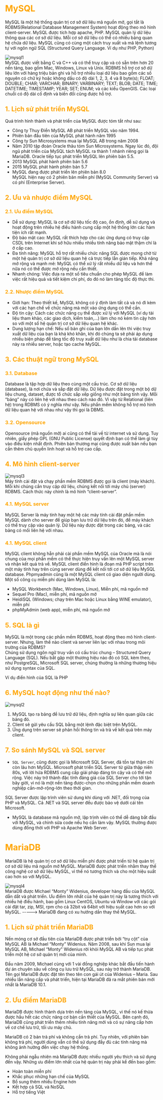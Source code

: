 <h1 style="color:orange">MySQL</h1>
MySQL là một hệ thống quản trị cơ sở dữ liệu mã nguồn mở, gọi tắt là RDBMS(Relational Database Management System) hoạt động theo mô hình client-server. MySQL được tích hợp apache, PHP. MySQL quản lý dữ liệu thông qua các cơ sở dữ liệu. Mỗi cơ sở dữ liệu có thể có nhiều bảng quan hệ chứa dữ liệu. MySQL cũng có cùng một cách truy xuất và mã lệnh tương tự với ngôn ngữ SQL (Structured Query Language. Ví dụ như PHP, Python)

![mysql1](../img/mysql1.png)<br>
MySQL được viết bằng C và C++ và có thể truy cập và có sẵn trên hơn 20 nền tảng, bao gồm Mac, Windows, Linux và Unix. RDBMS hỗ trợ cơ sở dữ liệu lớn với hàng triệu bản ghi và hỗ trợ nhiều loại dữ liệu bao gồm các số nguyên có chữ ký hoặc không dấu có độ dài 1, 2, 3, 4 và 8 byte(s); FLOAT; DOUBLE; CHAR; VARCHAR; BINARY; VARBINARY; TEXT; BLOB; DATE; TIME; DATETIME; TIMESTAMP; YEAR; SET; ENUM; và các kiểu OpenGIS. Các loại chuỗi có độ dài cố định và biến đổi cũng được hỗ trợ.
<h2 style="color:orange">1. Lịch sử phát triển MySQL</h2>
Quá trình hình thành và phát triển của MySQL được tóm tắt như sau:

- Công ty Thuy Điển MySQL AB phát triển MySQL vào năm 1994.
- Phiên bản đầu tiên của MySQL phát hành năm 1995
- Công ty Sun Microsystems mua lại MySQL AB trong năm 2008
- Năm 2010 tập đoàn Oracle thâu tóm Sun Microsystems. Ngay lúc đó, đội ngũ phát triển của MySQL tách MySQL ra thành 1 nhánh riêng gọi là MariaDB. Oracle tiếp tục phát triển MySQL lên phiên bản 5.5.
- 2013 MySQL phát hành phiên bản 5.6
- 2015 MySQL phát hành phiên bản 5.7
- MySQL đang được phát triển lên phiên bản 8.0<br>
MySQL hiện nay có 2 phiên bản miễn phí (MySQL Community Server) và có phí (Enterprise Server).
<h2 style="color:orange">2. Ưu và nhược điểm MySQL</h2>
<h3 style="color:orange">2.1. Ưu điểm MySQL</h3>

- Dễ sử dụng: MySQL là cơ sở dữ liệu tốc độ cao, ổn định, dễ sử dụng và hoạt động trên nhiều hệ điều hành cung cấp một hệ thống lớn các hàm tiện ích rất mạnh.
- Độ bảo mật cao:  MySQL rất thích hợp cho các ứng dụng có truy cập CSDL trên Internet khi sở hữu nhiều nhiều tính năng bảo mật thậm chí là ở cấp cao.
- Đa tính năng: MySQL hỗ trợ rất nhiều chức năng SQL được mong chờ từ một hệ quản trị cơ sở dữ liệu quan hệ cả trực tiếp lẫn gián tiếp.
Khả năng mở rộng và mạnh mẽ: MySQL có thể xử lý rất nhiều dữ liệu và hơn thế nữa nó có thể được mở rộng nếu cần thiết.
- Nhanh chóng: Việc đưa ra một số tiêu chuẩn cho phép MySQL để làm việc rất hiệu quả và tiết kiệm chi phí, do đó nó làm tăng tốc độ thực thi.
<h3 style="color:orange">2.2. Nhược điểm MySQL</h3>

- Giới hạn: Theo thiết kế, MySQL không có ý định làm tất cả và nó đi kèm với các hạn chế về chức năng mà một vào ứng dụng có thể cần.
- Độ tin cậy: Cách các chức năng cụ thể được xử lý với MySQL (ví dụ tài liệu tham khảo, các giao dịch, kiểm toán,…) làm cho nó kém tin cậy hơn so với một số hệ quản trị cơ sở dữ liệu quan hệ khác.
- Dung lượng hạn chế: Nếu số bản ghi của bạn lớn dần lên thì việc truy xuất dữ liệu của bạn là khá khó khăn, khi đó chúng ta sẽ phải áp dụng nhiều biện pháp để tăng tốc độ truy xuất dữ liệu như là chia tải database này ra nhiều server, hoặc tạo cache MySQL.
<h2 style="color:orange">3. Các thuật ngữ trong MySQL</h2>
<h3 style="color:orange">3.1. Database</h3>
Database là tập hợp dữ liệu theo cùng một cấu trúc. Cơ sở dữ liệu (database), là nơi chứa và sắp đặt dữ liệu. Dữ liệu được đặt trong một bộ dữ liệu chung, dataset, được tổ chức sắp xếp giống như một bảng tính vậy. Mỗi “bảng” này có liên hệ với nhau theo cách nào đó. Vì vậy từ Relational (liên hệ) trong RDBMS có ý nghĩa như vậy. Nếu phần mềm không hỗ trợ mô hình dữ liệu quan hệ với nhau như vậy thì gọi là DBMS.
<h3 style="color:orange">3.2. Opensource</h3>
Opensource (mã nguồn mở) ai cũng có thể tải về từ internet và sử dụng. Tuy nhiên, giấy phép GPL (GNU Public License) quyết định bạn có thể làm gì tùy vào điều kiện nhất định. Phiên bản thương mại cũng được xuất bản nếu bạn cần thêm chủ quyền linh hoạt và hỗ trợ cao cấp.
<h2 style="color:orange">4. Mô hình client-server</h2>

![mysql3](../img/mysql3.jpg)<br>
Máy tính cài đặt và chạy phần mềm RDBMS được gọi là client (máy khách). Mỗi khi chúng cần truy cập dữ liệu, chúng kết nối tới máy chủ (server) RDBMS. Cách thức này chính là mô hình “client-server”.
<h3 style="color:orange">4.1. MySQL server</h3>
MySQL Server là máy tính hay một hệ các máy tính cài đặt phần mềm MySQL dành cho server để giúp bạn lưu trữ dữ liệu trên đó, để máy khách có thể truy cập vào quản lý. Dữ liệu này được đặt trong các bảng, và các bảng có mối liên hệ với nhau.
<h3 style="color:orange">4.1. MySQL client</h3>
MySQL client không hẵn phải cài phần mềm MySQL của Oracle mà là nói chung của mọi phần mềm có thể thực hiện truy vấn lên một MySQL server và nhận kết quả trả về. MySQL client điển hình là đoạn mã PHP script trên một máy tính hay trên cùng server dùng để kết nối tới cơ sở dữ liệu MySQL database. Phpmyadmin cũng là một MySQL client có giao diện người dùng. Một số công cụ miễn phí dùng làm MySQL là:

- MySQL Workbench (Mac, Windows, Linux), Miễn phí, mã nguồn mở
- Sequel Pro (Mac), miễn phí, mã nguồn mở
- HeidiSQL (Windows; chạy trên Mac hoặc Linux bằng WINE emulator), miễn phí
- phpMyAdmin (web app), miễn phí, mã nguồn mở
<h2 style="color:orange">5. SQL là gì</h2>
MySQL là một trong các phần mềm RDBMS, hoạt động theo mô hình client-server. Nhưng, làm thế nào client và server liên lạc với nhau trong môi trường của RDBMS?<br>
Chúng sử dụng ngôn ngữ truy vấn có cấu trúc chung – Structured Query Language (SQL). Nếu bắt gặp một thương hiệu nào đó có SQL kèm theo, như PostgreSQL, Microsoft SQL server, chúng thường là những thương hiệu sử dụng syntax của SQL.

Ví dụ điển hình của SQL là PHP
<h2 style="color:orange">6. MySQL hoạt động như thế nào?</h2>

![mysql2](../img/mysql2.jpg)<br>
1. MySQL tạo ra bảng để lưu trữ dữ liệu, định nghĩa sự liên quan giữa các bảng đó.
2. Client sẽ gửi yêu cầu SQL bằng một lệnh đặc biệt trên MySQL.
3. Ứng dụng trên server sẽ phản hồi thông tin và trả về kết quả trên máy client.
<h2 style="color:orange">7. So sánh MySQL và SQL server</h2>

- `SQL Server`, cũng được gọi là Microsoft SQL Server, đã tồn tại thậm chí còn lâu hơn MySQL. Microsoft phát triển SQL Server từ giữa thập niên 80s, với lời hứa RDBMS cung cấp giải pháp đáng tin cậy và có thể mở rộng. Việc này trở thành đặc tính đáng giá của SQL Server cho tới tận bây giời, vì nó là một nền tảng được-chọn cho những phần mềm doanh nghiệp cần-mở-rộng-lớn theo thời gian.

SQL Server được lập trình viên sử dung khi dùng với .NET, đối trọng của PHP và MySQL. Cả .NET và SQL server đều được bảo vệ dưới cái tên Microsoft.
- MySQL là database mã nguồn mở, lập trình viên có thể dễ dàng bắt đầu với MySQL, và chỉnh sửa code nếu họ cần làm vậy. MySQL thường được dùng đồng thời với PHP và Apache Web Server.
<h1 style="color:orange">MariaDB</h1>
MariaDB là hệ quản trị cơ sở dữ liệu miễn phí được phát triển từ hệ quản trị cơ sở dữ liệu mã nguồn mở MySQL. MariaDB được phát triển nhằm thay thế công nghệ cơ sở dữ liệu MySQL, vì thế nó tương thích và cho một hiệu suất cao hơn so với MySQL.

![mysql4](../img/mysql4.png)<br>
MariaDB được Michael “Monty” Widenius, developer hàng đầu của MySQL dẫn dắt và phát triển. Ưu điểm lớn nhất của hệ quản trị này là tương thích với nhiều hệ điều hành, bao gồm Linux CentOS, Ubuntu và Window với các gói cài đặt tar, zip, MSI, rpm cho cả 32bit và 64bit với hiệu suất cao hơn so với MySQL.
-----> MariaDB đang có xu hướng dần thay thế MySQL.
<h2 style="color:orange">1. Lịch sử phát triển MariaDB</h2>
Nền móng cơ sở đầu tiên của MariaDB được phát triển bởi “trụ cột” của MySQL AB là Michael “Monty” Widenius. Năm 2008, sau khi Sun mua lại MySQL AB, Michael “Monty” Widenius rời khỏi MySQL AB và tiếp tục phát triển một hệ cơ sở quản trị mới của mình.

Đầu năm 2009, Michael cùng với 1 vài đồng nghiệp khác bắt đầu tiến hành dự án chuyên sâu về công cụ lưu trữ MySQL, sau này trở thành MariaDB. Tên gọi MariaDB được đặt tên theo tên con gái út của Widenius – Maria. Sau nhiều lần nâng cấp và phát triển, hiện tại MariaDB đã ra mắt phiên bản mới nhất là MariaDB 10.1.
<h2 style="color:orange">2. Ưu điểm MariaDB</h2>
MariaDB được hình thành dựa trên nền tảng của MySQL, vì thế nó kế thừa được hầu hết các chức năng cơ bản cần thiết của MySQL. Bên cạnh đó, MariaDB cũng phát triển thêm nhiều tính năng mới và có sự nâng cấp hơn về cơ chế lưu trữ, tối ưu máy chủ.

MariaDB có 2 bản trả phí và không cần trả phí. Tuy nhiên, với phiên bản không trả phí, người dùng vẫn có thể sử dụng đầy đủ các tính năng mà không ảnh hưởng đến việc chạy hệ thống.

Không phải ngẫu nhiên mà MariaDB được nhiều người yêu thích và sử dụng đến vậy. Những ưu điểm lớn nhất của hệ quản trị này phải kể đến bao gồm:

- Hoàn toàn miễn phí
- Khắc phục những hạn chế của MySQL
- Bổ sung thêm nhiều Engine hơn
- Kết hợp cả SQL và NoSQL
- Hỗ trợ tiếng Việt